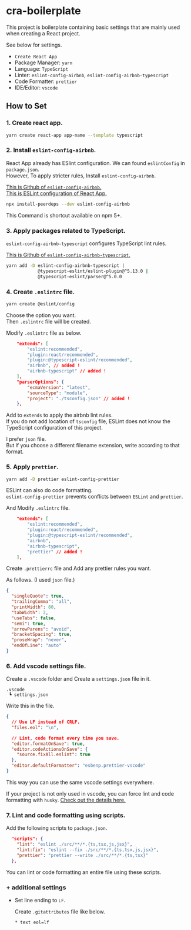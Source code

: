 # cra-boilerplate

This project is boilerplate containing basic settings that are mainly used when creating a React project.

See below for settings.

- `Create React App`
- Package Manager: `yarn`
- Language: `TypeScript`
- Linter: `eslint-config-airbnb`, `eslint-config-airbnb-typescript`
- Code Formatter: `prettier`
- IDE/Editor: `vscode`

## How to Set

### 1. Create react app.

```bash
yarn create react-app app-name --template typescript
```

### 2. Install `eslint-config-airbnb`.

React App already has ESlint configuration. We can found `eslintConfig` in `package.json`.  
However, To apply stricter rules, Install `eslint-config-airbnb`.

[This is Github of `eslint-config-airbnb`.](https://github.com/airbnb/javascript/tree/master/packages/eslint-config-airbnb)  
[This is ESLint configuration of React App.](https://github.com/facebook/create-react-app/blob/v4.0.3/packages/eslint-config-react-app/index.js)

```bash
npx install-peerdeps --dev eslint-config-airbnb
```

This Command is shortcut available on npm 5+.

### 3. Apply packages related to TypeScript.

`eslint-config-airbnb-typescript` configures TypeScript lint rules.

[This is Github of `eslint-config-airbnb-typescript`.](https://github.com/iamturns/eslint-config-airbnb-typescript)

```bash
yarn add -D eslint-config-airbnb-typescript |
            @typescript-eslint/eslint-plugin@^5.13.0 |
            @typescript-eslint/parser@^5.0.0
```

### 4. Create `.eslintrc` file.

```bash
yarn create @eslint/config
```

Choose the option you want.  
Then `.eslintrc` file will be created.

Modify `.eslintrc` file as below.

```json
    "extends": [
        "eslint:recommended",
        "plugin:react/recommended",
        "plugin:@typescript-eslint/recommended",
        "airbnb", // added !
        "airbnb-typescript" // added !
    ],
    "parserOptions": {
        "ecmaVersion": "latest",
        "sourceType": "module",
        "project": "./tsconfig.json" // added !
    },
```

Add to `extends` to apply the airbnb lint rules.  
If you do not add location of `tsconfig` file, ESLint does not know the TypeScript configuration of this project.

I prefer `json` file.  
But if you choose a different filename extension, write according to that format.

### 5. Apply `prettier`.

```bash
yarn add -D prettier eslint-config-prettier
```

ESLint can also do code formatting.  
`eslint-config-prettier` prevents conflicts between `ESLint` and `prettier`.

And Modify `.eslintrc` file.

```json
    "extends": [
        "eslint:recommended",
        "plugin:react/recommended",
        "plugin:@typescript-eslint/recommended",
        "airbnb",
        "airbnb-typescript",
        "prettier" // added !
    ],
```

Create `.prettierrc` file and Add any prettier rules you want.

As follows. (I used `json` file.)

```json
{
  "singleQuote": true,
  "trailingComma": "all",
  "printWidth": 80,
  "tabWidth": 2,
  "useTabs": false,
  "semi": true,
  "arrowParens": "avoid",
  "bracketSpacing": true,
  "proseWrap": "never",
  "endOfLine": "auto"
}
```

### 6. Add vscode settings file.

Create a `.vscode` folder and Create a `settings.json` file in it.

```
.vscode
 ┗ settings.json
```

Write this in the file.

```json
{
  // Use LF instead of CRLF.
  "files.eol": "\n",

  // Lint, code format every time you save.
  "editor.formatOnSave": true,
  "editor.codeActionsOnSave": {
    "source.fixAll.eslint": true
  },
  "editor.defaultFormatter": "esbenp.prettier-vscode"
}
```

This way you can use the same vscode settings everywhere.

If your project is not only used in vscode, you can force lint and code formatting with `husky`. [Check out the details here.](https://create-react-app.dev/docs/setting-up-your-editor#formatting-code-automatically)

### 7. Lint and code formatting using scripts.

Add the following scripts to `package.json`.

```json
  "scripts": {
    "lint": "eslint ./src/**/*.{ts,tsx,js,jsx}",
    "lint:fix": "eslint --fix ./src/**/*.{ts,tsx,js,jsx}",
    "prettier": "prettier --write ./src/**/*.{ts,tsx}"
  },
```

You can lint or code formatting an entire file using these scripts.

### + additional settings

- Set line ending to `LF`.

  Create `.gitattributes` file like below.

  ```
  * text eol=lf
  ```
